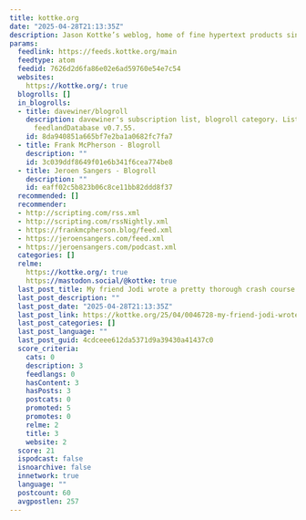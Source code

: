 ```yaml
---
title: kottke.org
date: "2025-04-28T21:13:35Z"
description: Jason Kottke’s weblog, home of fine hypertext products since 1998
params:
  feedlink: https://feeds.kottke.org/main
  feedtype: atom
  feedid: 7626d2d6fa86e02e6ad59760e54e7c54
  websites:
    https://kottke.org/: true
  blogrolls: []
  in_blogrolls:
  - title: davewiner/blogroll
    description: davewiner's subscription list, blogroll category. List created by
      feedlandDatabase v0.7.55.
    id: 8da940851a665bf7e2ba1a0682fc7fa7
  - title: Frank McPherson - Blogroll
    description: ""
    id: 3c039ddf8649f01e6b341f6cea774be8
  - title: Jeroen Sangers - Blogroll
    description: ""
    id: eaff02c5b823b06c8ce11bb82ddd8f37
  recommended: []
  recommender:
  - http://scripting.com/rss.xml
  - http://scripting.com/rssNightly.xml
  - https://frankmcpherson.blog/feed.xml
  - https://jeroensangers.com/feed.xml
  - https://jeroensangers.com/podcast.xml
  categories: []
  relme:
    https://kottke.org/: true
    https://mastodon.social/@kottke: true
  last_post_title: My friend Jodi wrote a pretty thorough crash course on how Canadian...
  last_post_description: ""
  last_post_date: "2025-04-28T21:13:35Z"
  last_post_link: https://kottke.org/25/04/0046728-my-friend-jodi-wrote-a
  last_post_categories: []
  last_post_language: ""
  last_post_guid: 4cdceee612da5371d9a39430a41437c0
  score_criteria:
    cats: 0
    description: 3
    feedlangs: 0
    hasContent: 3
    hasPosts: 3
    postcats: 0
    promoted: 5
    promotes: 0
    relme: 2
    title: 3
    website: 2
  score: 21
  ispodcast: false
  isnoarchive: false
  innetwork: true
  language: ""
  postcount: 60
  avgpostlen: 257
---
```


